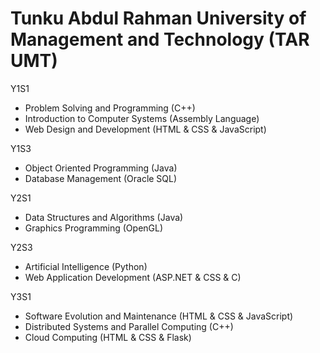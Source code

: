 # Tunku Abdul Rahman University of Management and Technology (TAR UMT)
Y1S1
- Problem Solving and Programming (C++)
- Introduction to Computer Systems (Assembly Language)
- Web Design and Development (HTML & CSS & JavaScript)

Y1S3
- Object Oriented Programming (Java)
- Database Management (Oracle SQL)

Y2S1
- Data Structures and Algorithms (Java)
- Graphics Programming (OpenGL)

Y2S3
- Artificial Intelligence (Python)
- Web Application Development (ASP.NET & CSS & C)

Y3S1
- Software Evolution and Maintenance (HTML & CSS & JavaScript)
- Distributed Systems and Parallel Computing (C++)
- Cloud Computing (HTML & CSS & Flask)
